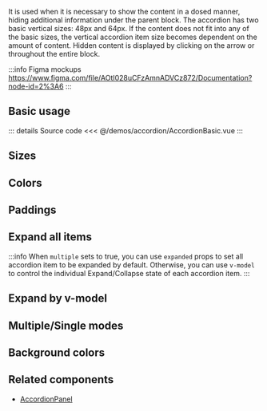 It is used when it is necessary to show the content in a dosed manner,
hiding additional information under the parent block.
The accordion has two basic vertical sizes: 48px and 64px.
If the content does not fit into any of the basic sizes, the vertical accordion item size becomes dependent on the amount of content.
Hidden content is displayed by clicking on the arrow or throughout the entire block.

:::info Figma mockups
https://www.figma.com/file/AOtI028uCFzAmnADVCz872/Documentation?node-id=2%3A6
:::

## Basic usage

<AccordionBasic />

::: details Source code
<<< @/demos/accordion/AccordionBasic.vue
:::

## Sizes

<AccordionSizes />

## Colors

<AccordionColors />

## Paddings

<AccordionPaddings />

## Expand all items

:::info
When `multiple` sets to true, you can use `expanded` props to set all accordion item to be expanded by default.
Otherwise, you can use `v-model` to control the individual Expand/Collapse state of each accordion item.
:::

<AccordionExpanded />

## Expand by v-model

<AccordionModel />

## Multiple/Single modes

<AccordionMultiple />

## Background colors

<AccordionBackground />

## Related components

- [AccordionPanel](/components/Accordion/AccordionPanel.doc)
